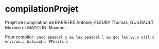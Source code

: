 # compilationProjet
Projet de  compilation de BARRIERE Antoine, FLEURY Thomas, GUILBAULT Maxime et MAYOLINI Maxime.

Pour compiler : `yacc ppascal.y && lex ppascal.l && gcc lex.yy.c util.c environ.c bilquad.c PPutils.c`
